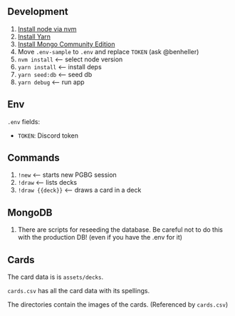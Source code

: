 ## Development

1. [Install node via nvm](https://github.com/nvm-sh/nvm)
1. [Install Yarn](https://classic.yarnpkg.com/en/docs/install)
1. [Install Mongo Community Edition](https://docs.mongodb.com/manual/installation/)
1. Move `.env-sample` to `.env` and replace `TOKEN` (ask @benheller)
1. `nvm install` <-- select node version
1. `yarn install` <-- install deps
1. `yarn seed:db` <-- seed db
1. `yarn debug` <-- run app

## Env

`.env` fields:

 * `TOKEN`: Discord token

## Commands

1. `!new` <-- starts new PGBG session
1. `!draw` <-- lists decks
1. `!draw {{deck}}` <-- draws a card in a deck

## MongoDB

1. There are scripts for reseeding the database. Be careful not to do this with the production DB! (even if you have the .env for it)

## Cards

The card data is is `assets/decks`.

`cards.csv` has all the card data with its spellings.

The directories contain the images of the cards. (Referenced by `cards.csv`)
